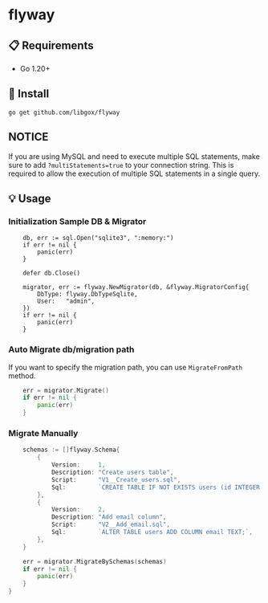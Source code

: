 # flyway

## 📋 Requirements

- Go 1.20+

## 🚀 Install

```
go get github.com/libgox/flyway
```

## NOTICE

If you are using MySQL and need to execute multiple SQL statements, make sure to add `?multiStatements=true` to your connection string. This is required to allow the execution of multiple SQL statements in a single query.

## 💡 Usage

### Initialization Sample DB & Migrator

```
	db, err := sql.Open("sqlite3", ":memory:")
	if err != nil {
		panic(err)
	}

	defer db.Close()

	migrator, err := flyway.NewMigrator(db, &flyway.MigratorConfig{
		DbType: flyway.DbTypeSqlite,
		User:   "admin",
	})
	if err != nil {
		panic(err)
	}
```

### Auto Migrate db/migration path

If you want to specify the migration path, you can use `MigrateFromPath` method.

```go
	err = migrator.Migrate()
	if err != nil {
		panic(err)
	}
```

### Migrate Manually

```go
	schemas := []flyway.Schema{
		{
			Version:     1,
			Description: "Create users table",
			Script:      "V1__Create_users.sql",
			Sql:         `CREATE TABLE IF NOT EXISTS users (id INTEGER PRIMARY KEY AUTOINCREMENT, name TEXT);`,
		},
		{
			Version:     2,
			Description: "Add email column",
			Script:      "V2__Add_email.sql",
			Sql:         `ALTER TABLE users ADD COLUMN email TEXT;`,
		},
	}

	err = migrator.MigrateBySchemas(schemas)
	if err != nil {
		panic(err)
	}
}
```
